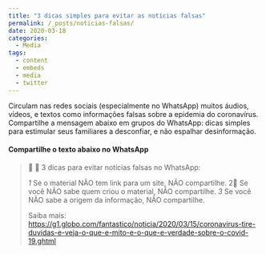 ```yaml
---
title: "3 dicas simples para evitar as notícias falsas"
permalink: /_posts/noticias-falsas/
date: 2020-03-18
categories:
  - Media
tags:
  - content
  - embeds
  - media
  - twitter
---
```


Circulam nas redes sociais (especialmente no WhatsApp) muitos áudios, vídeos, e textos como informações falsas sobre a epidemia do coronavírus. Compartilhe a mensagem abaixo em grupos do WhatsApp: dicas simples para estimular seus familiares a desconfiar, e não espalhar desinformação.


#### Compartilhe o texto abaixo no WhatsApp

> 🤔 💭 3 dicas para evitar notícias falsas no WhatsApp:
> 
> *1* Se o material NÃO tem link para um site, NÃO compartilhe.
>  2⃣ Se você NÃO sabe quem criou o material, NÃO compartilhe.
> *3* Se você NÃO sabe a origem da informação, NÃO compartilhe.
>
> Saiba mais: <https://g1.globo.com/fantastico/noticia/2020/03/15/coronavirus-tire-duvidas-e-veja-o-que-e-mito-e-o-que-e-verdade-sobre-o-covid-19.ghtml>
